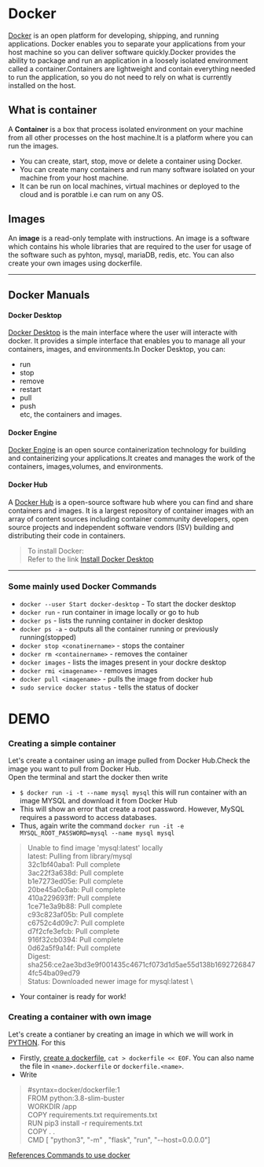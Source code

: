 # Docker
[Docker](https://docs.docker.com/) is an open platform for developing, shipping, and running applications. Docker enables you to separate your applications from your host machine so you can deliver software quickly.Docker provides the ability to package and run an application in a loosely isolated environment called a container.Containers are lightweight and contain everything needed to run the application, so you do not need to rely on what is currently installed on the host.

## What is container
A **Container** is a box that process isolated environment on your machine from all other processes on the host machine.It is a platform where you can run the images.
- You can create, start, stop, move or delete a container using Docker.
- You can create many containers and run many software isolated on your machine from your host machine.
- It can be run on local machines, virtual machines or deployed to the cloud and is poratble i.e can rum on any OS.

## Images
An **image** is a read-only template with instructions. An image is a software which contains his whole libraries that are required to the user for usage of the software such as pyhton, mysql, mariaDB, redis, etc. You can also create your own images using dockerfile.

---

## Docker Manuals
#### Docker Desktop
[Docker Desktop](https://docs.docker.com/desktop) is the main interface where the user will interacte with docker. It provides a simple interface that enables you to manage all your containers, images, and environments.In Docker Desktop, you can:
- run
- stop
- remove  
- restart
- pull
- push \
  etc, the containers and images.
#### Docker Engine
[Docker Engine](https://docs.docker.com/engine) is an open source containerization technology for building and containerizing your applications.It creates and manages the work of the containers, images,volumes, and environments.
#### Docker Hub
A [Docker Hub](https://docs.docker.com/docker-hub) is a open-source software hub where you can find and share containers and images. It is a largest repository of container images with an array of content sources including container community developers, open source projects and independent software vendors (ISV) building and distributing their code in containers.

> To install Docker: \
  Refer to the link [Install Docker Desktop](https://docs.docker.com/desktop/install/ubuntu/)
  
---

### Some mainly used Docker Commands
- `docker --user Start docker-desktop` - To start the docker desktop
- `docker run` - run container in image locally or go to hub
- `docker ps` - lists the running container in docker desktop 
- `docker ps -a` - outputs all the container running or previously running(stopped)
- `docker stop <conatinername>` - stops the container
- `docker rm <containername>` - removes the container
- `docker images` - lists the images present in your dockre desktop
- `docker rmi <imagename>` - removes images
- `docker pull <imagename>` - pulls the image from docker hub
- `sudo service docker status` - tells the status of docker 
# DEMO
### Creating a simple container
Let's create a container using an image pulled from Docker Hub.Check the image you want to pull from Docker Hub.\
Open the terminal and start the docker then write
- `$ docker run -i -t --name mysql mysql` this will run container with an image MYSQL and download it from Docker Hub
- This will show an error that create a root password. However, MySQL requires a password to access databases. 
- Thus, again write the command
`docker run -it -e MYSQL_ROOT_PASSWORD=mysql --name mysql mysql`
> Unable to find image 'mysql:latest' locally \
  latest: Pulling from library/mysql \
  32c1bf40aba1: Pull complete \
  3ac22f3a638d: Pull complete \
  b1e7273ed05e: Pull complete \
  20be45a0c6ab: Pull complete \
  410a229693ff: Pull complete \
  1ce71e3a9b88: Pull complete \
  c93c823af05b: Pull complete \
  c6752c4d09c7: Pull complete \
  d7f2cfe3efcb: Pull complete \
  916f32cb0394: Pull complete \
  0d62a5f9a14f: Pull complete \
  Digest: sha256:ce2ae3bd3e9f001435c4671cf073d1d5ae55d138b16927268474fc54ba09ed79 \
  Status: Downloaded newer image for mysql:latest \

- Your container is ready for work!

### Creating a container with own image
Let's create a contianer by creating an image in which we will work in [PYTHON](https://docs.docker.com/language/python/). For this
- Firstly, [create a dockerfile](https://docs.docker.com/engine/reference/builder/), `cat > dockerfile << EOF`. You can also name the file in `<name>.dockerfile` or `dockerfile.<name>`.
- Write 
>  #syntax=docker/dockerfile:1 \
   FROM python:3.8-slim-buster \
   WORKDIR /app \
   COPY requirements.txt requirements.txt \
   RUN pip3 install -r requirements.txt \
   COPY . . \
   CMD [ "python3", "-m" , "flask", "run", "--host=0.0.0.0"]

 



[References Commands to use docker](https://docs.docker.com/reference/)


